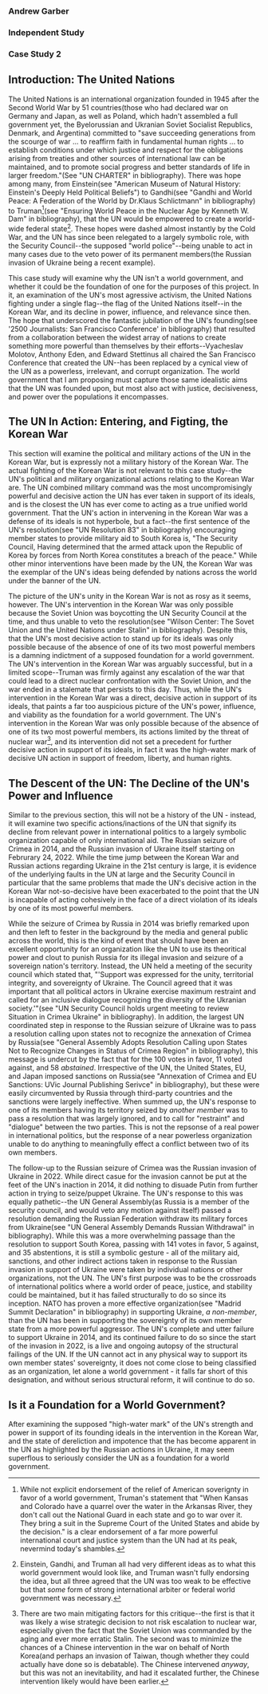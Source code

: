 ### Andrew Garber
### Independent Study 
### Case Study 2

## Introduction: The United Nations
The United Nations is an international organization founded in 1945 after the Second World War by 51 countries(those who had declared war on Germany and Japan, as well as Poland, which hadn't assembled a full government yet, the Byelorussian and Ukranian Soviet Socialist Republics, Denmark, and Argentina) committed to "save succeeding generations from the scourge of war ... to reaffirm faith in fundamental human rights ... to establish conditions under which justice and respect for the obligations arising from treaties and other sources of international law can be maintained, and to promote social progress and better standards of life in larger freedom."(See "UN CHARTER" in bibliography). There was hope among many, from Einstein(see "American Museum of Natural History: Einstein's Deeply Held Political Beliefs") to Gandhi(see "Gandhi and World Peace: A Federation of the World by Dr.Klaus Schlictmann" in bibliography) to Truman[^1](see "Ensuring World Peace in the Nuclear Age by Kenneth W. Dam" in bibliography), that the UN would be empowered to create a world-wide federal state[^2]. These hopes were dashed almost instantly by the Cold War, and the UN has since been relegated to a largely symbolic role, with the Security Council--the supposed "world police"--being unable to act in many cases due to the veto power of its permanent members(the Russian invasion of Ukraine being a recent example). 

This case study will examine why the UN isn't a world government, and whether it could be the foundation of one for the purposes of this project. In it, an examination of the UN's most agressive activism, the United Nations fighting under a single flag--the flag of the United Nations itself--in the Korean War, and its decline in power, influence, and relevance since then. The hope that underscored the fantastic jubilation of the UN's founding(see '2500 Journalists: San Francisco Conference' in bibliography) that resulted from a collaboration between the widest array of nations to create something more powerful than themselves by their efforts--Vyacheslav Molotov, Anthony Eden, and Edward Stettinus all chaired the San Francisco Conference that created the UN--has been replaced by a cynical view of the UN as a powerless, irrelevant, and corrupt organization. The world government that I am proposing must capture those same idealistic aims that the UN was founded upon, but most also act with justice, decisiveness, and power over the populations it encompasses.

## The UN In Action: Entering, and Figting, the Korean War

This section will examine the political and military actions of the UN in the Korean War, but is expressly not a military history of the Korean War. The actual fighting of the Korean War is not relevant to this case study--the UN's political and military organizational actions relating to the Korean War are. The UN combined military command was the most uncompromisingly powerful and decisive action the UN has ever taken in support of its ideals, and is the closest the UN has ever come to acting as a true unified world government. That the UN's action in intervening in the Korean War was a defense of its ideals is not hyperbole, but a fact--the first sentence of the UN's resolution(see "UN Resolution 83" in bibliography) encouraging member states to provide military aid to South Korea is, "The Security Council, Having determined that the armed attack upon the Republic of Korea by forces from North Korea constitutes a breach of the peace." While other minor interventions have been made by the UN, the Korean War was the exemplar of the UN's ideas being defended by nations across the world under the banner of the UN.

The picture of the UN's unity in the Korean War is not as rosy as it seems, however. The UN's intervention in the Korean War was only possible because the Soviet Union was boycotting the UN Security Council at the time, and thus unable to veto the resolution(see "Wilson Center: The Sovet Union and the United Nations under Stalin" in bibliography). Despite this, that the UN's most decisive action to stand up for its ideals was only possible because of the absence of one of its two most powerful members is a damning indictment of a supposed foundation for a world government. The UN's intervention in the Korean War was arguably successful, but in a limited scope--Truman was firmly against any escalation of the war that could lead to a direct nuclear confrontation with the Soviet Union, and the war ended in a stalemate that persists to this day. Thus, while the UN's intervention in the Korean War was a direct, decisive action in support of its ideals, that paints a far too auspicious picture of the UN's power, influence, and viability as the foundation for a world government. The UN's intervention in the Korean War was only possible because of the absence of one of its two most powerful members, its actions limited by the threat of nuclear war[^3], and its intervention did not set a precedent for further decisive action in support of its ideals, in fact it was the high-water mark of decisive UN action in support of freedom, liberty, and human rights.

## The Descent of the UN: The Decline of the UN's Power and Influence

Similar to the previous section, this will not be a history of the UN - instead, it will examine two specific actions/inactions of the UN that signify its decline from relevant power in international politics to a largely symbolic organization capable of only international aid. The Russian seizure of Crimea in 2014, and the Russian invasion of Ukraine itself starting on Februrary 24, 2022. While the time jump between the Korean War and Russian actions regarding Ukraine in the 21st century is large, it is evidence of the underlying faults in the UN at large and the Security Council in particular that the same problems that made the UN's decisive action in the Korean War not-so-decisive have been exacerbated to the point that the UN is incapable of acting cohesively in the face of a direct violation of its ideals by one of its most powerful members.

While the seizure of Crimea by Russia in 2014 was briefly remarked upon and then left to fester in the background by the media and general public across the world, this is the kind of event that should have been an excellent opportunity for an organization like the UN to use its theoritical power and clout to punish Russia for its illegal invasion and seizure of a sovereign nation's territory. Instead, the UN held a meeting of the security council which stated that, "'Support was expressed for the unity, territorial integrity, and sovereignty of Ukraine. The Council agreed that it was important that all political actors in Ukraine exercise maximum restraint and called for an inclusive dialogue recognizing the diversity of the Ukranian society.'"(see "UN Security Council holds urgent meeting to review Situation in Crimea Ukraine" in bibliography). In addition, the largest UN coordinated step in response to the Russian seizure of Ukraine was to pass a resolution calling upon states not to recognize the annexation of Crimea by Russia(see "General Assembly Adopts Resolution Calling upon States Not to Recognize Changes in Status of Crimea Region" in bibliography), this message is undercut by the fact that for the 100 votes in favor, 11 voted against, and 58 *abstained*. Irrespective of the UN, the United States, EU, and Japan imposed sanctions on Russia(see "Annexation of Crimea and EU Sanctions: UVic Journal Publishing Serivce" in bibliography), but these were easily circumvented by Russia through third-party countries and the sanctions were largely ineffective. When summed up, the UN's response to one of its members having its territory seized by *another member* was to pass a resolution that was largely ignored, and to call for "restraint" and "dialogue" between the two parties. This is not the repsonse of a real power in international politics, but the response of a near powerless organization unable to do anything to meaningfully effect a conflict between two of its own members.

The follow-up to the Russian seizure of Crimea was the Russian invasion of Ukraine in 2022. While direct casue for the invasion cannot be put at the feet of the UN's inaction in 2014, it did nothing to disuade Putin from further action in trying to seize/puppet Ukraine. The UN's response to this was equally pathetic--the UN General Assembly(as Russia is a member of the security council, and would veto any motion against itself) passed a resolution demanding the Russian Federation withdraw its military forces from Ukraine(see "UN General Assembly Demands Russian Withdrawal" in bibliography). While this was a more overwhelming passage than the resolution to support South Korea, passing with 141 votes in favor, 5 against, and 35 abstentions, it is still a symbolic gesture - all of the military aid, sanctions, and other indirect actions taken in response to the Russian invasion in support of Ukraine were taken by individual nations or other organizations, not the UN. The UN's first purpose was to be the crossroads of international politics where a world order of peace, justice, and stability could be maintained, but it has failed structurally to do so since its inception. NATO has proven a more effective organization(see "Madrid Summit Declaration" in bibliography) in supporting Ukraine, *a non-member*, than the UN has been in supporting the sovereignty of its own member state from a more powerful aggressor. The UN's complete and utter failure to support Ukraine in 2014, and its continued failure to do so since the start of the invasion in 2022, is a live and ongoing autopsy of the structural failings of the UN. If the UN cannot act in any physical way to support its own member states' sovereignty, it does not come close to being classified as an organization, let alone a world government - it falls far short of this designation, and without serious structural reform, it will continue to do so.

## Is it a Foundation for a World Government?

After examining the supposed "high-water mark" of the UN's strength and power in support of its founding ideals in the intervention in the Korean War, and the state of dereliction and impotence that the has become apparent in the UN as highlighted by the Russian actions in Ukraine, it may seem superflous to seriously consider the UN as a foundation for a world government. 


[^1]: While not explicit endorsement of the relief of American soverignty in favor of a world government, Truman's statement that "When Kansas and Colorado have a quarrel over the water in the Arkansas River, they don't call out the National Guard in each state and go to war over it. They bring a suit in the Supreme Court of the United States and abide by the decision." is a clear endorsement of a far more powerful international court and justice system than the UN had at its peak, nevermind today's shambles.
[^2]: Einstein, Gandhi, and Truman all had very different ideas as to what this world government would look like, and Truman wasn't fully endorsing the idea, but all three agreed that the UN was too weak to be effective but that *some* form of strong international arbiter or federal world government was necessary.
[^3]: There are two main mitigating factors for this critique--the first is that it was likely a wise strategic decision to not risk escalation to nuclear war, especially given the fact that the Soviet Union was commanded by the aging and ever more erratic Stalin. The second was to minimize the chances of a Chinese intervention in the war on behalf of North Korea(and perhaps an invasion of Taiwan, though whether they could actually have done so is debatable). The Chinese intervened *anyway*, but this was not an inevitability, and had it escalated further, the Chinese intervention likely would have been earlier. 